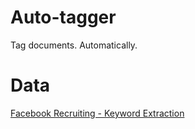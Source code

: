 # Auto-tagger

Tag documents. Automatically.


# Data

[Facebook Recruiting - Keyword Extraction](https://www.kaggle.com/c/facebook-recruiting-iii-keyword-extraction/data)
